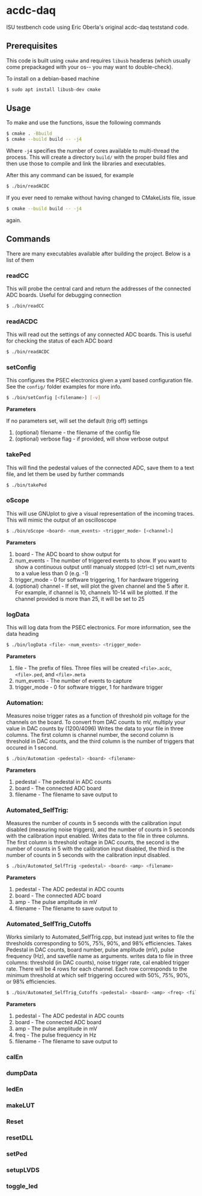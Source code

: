 # acdc-daq
ISU testbench code using Eric Oberla's original acdc-daq teststand code.

## Prerequisites
This code is built using `cmake` and requires `libusb` headeras (which usually come prepackaged with your os-- you may want to double-check).

To install on a debian-based machine

```bash
$ sudo apt install libusb-dev cmake
```

## Usage

To make and use the functions, issue the following commands
```bash
$ cmake . -Bbuild
$ cmake --build build -- -j4
```

Where `-j4` specifies the number of cores available to multi-thread the process. This will create a directory `build/` 
with the proper build files and then use those to compile and link the libraries and executables.

After this any command can be issued, for example

```bash
$ ./bin/readACDC
```

If you ever need to remake without having changed to CMakeLists file, issue
```bash
$ cmake --build build -- -j4
```
again.

## Commands

There are many executables available after building the project. Below is a list of them

### readCC
This will probe the central card and return the addresses of the connected ADC boards. Useful for debugging connection
```bash
$ ./bin/readCC
``` 

### readACDC
This will read out the settings of any connected ADC boards. This is useful for checking the status of each ADC board
```bash
$ ./bin/readACDC
```

### setConfig
This configures the PSEC electronics given a yaml based configuration file. 
See the `config/` folder examples for more info.

```bash
$ ./bin/setConfig [<filename>] [-v] 
```

**Parameters**

If no parameters set, will set the default (trig off) settings 
1. (optional) filename - the filename of the config file
2. (optional) verbose flag - if provided, will show verbose output

### takePed
This will find the pedestal values of the connected ADC, save them to a text file, and let them be used by further commands
```bash
$ ./bin/takePed
```

### oScope
This will use GNUplot to give a visual representation of the incoming traces. This will mimic the output of an oscilloscope
```bash
$ ./bin/oScope <board> <num_events> <trigger_mode> [<channel>]
```
**Parameters**
1. board - The ADC board to show output for
2. num_events - The number of triggered events to show. If you want to show a continuous output until manualy stopped 
(ctrl-c) set num_events to a value less than 0 (e.g. -1) 
3. trigger_mode - 0 for software triggering, 1 for hardware triggering
4. (optional) channel - If set, will plot the given channel and the 5 after it. For example, 
if channel is 10, channels 10-14 will be plotted. If the channel provided is
more than 25, it will be set to 25

### logData
This will log data from the PSEC electronics. For more information, see the data heading
```bash
$ ./bin/logData <file> <num_events> <trigger_mode>
```
**Parameters**
1. file - The prefix of files. Three files will be created `<file>.acdc`, `<file>.ped`, and `<file>.meta`
2. num_events - The number of events to capture
3. trigger_mode - 0 for software trigger, 1 for hardware trigger

### Automation:
Measures noise trigger rates as a function of threshold pin voltage for the channels on the board.
To convert from DAC counts to mV, multiply your value in DAC counts by (1200/4096)
Writes the data to your file in three columns. The first column is channel number, the second column is threshold in DAC counts, and the third column is the number of triggers that occured in 1 second.

```bash
$ ./bin/Automation <pedestal> <board> <filename>
```
**Parameters**
1. pedestal - The pedestal in ADC counts
2. board - The connected ADC board
3. filename - The filename to save output to

### Automated_SelfTrig:
Measures the number of counts in 5 seconds with the calibration input disabled (measuring noise triggers), and the number of counts in 5 seconds with the calibration input enabled. 
Writes data to the file in three columns. The first column is threshold voltage in DAC counts, the second is the number of counts in 5 with the calibration input disabled, the third is the number of counts in 5 seconds with the calibration input disabled.

```bash
$ ./bin/Automated_SelfTrig <pedestal> <board> <amp> <filename>
```
**Parameters**
1. pedestal - The ADC pedestal in ADC counts
2. board - The connected ADC board
3. amp - The pulse amplitude in mV
4. filename - The filename to save output to

### Automated_SelfTrig_Cutoffs
Works similarly to Automated_SelfTrig.cpp, but instead just writes to file the thresholds corresponding to 50%, 75%, 90%, and 98% efficiencies.
Takes Pedestal in DAC counts, board number, pulse amplitude (mV), pulse frequency (Hz), and savefile name as arguments.
writes data to file in three columns: threshold (in DAC counts), noise trigger rate, cal enabled trigger rate.
There will be 4 rows for each channel. Each row corresponds to the minimum threshold at which self triggering occured with 50%, 75%, 90%, or 98% efficiencies.
```bash
$ ./bin/Automated_SelfTrig_Cutoffs <pedestal> <board> <amp> <freq> <filename>
```

**Parameters**
1. pedestal - The ADC pedestal in ADC counts
2. board - The connected ADC board
3. amp - The pulse amplitude in mV
4. freq - The pulse frequency in Hz
5. filename - The filename to save output to

### calEn

### dumpData

### ledEn

### makeLUT

### Reset

### resetDLL

### setPed

### setupLVDS

### toggle_led